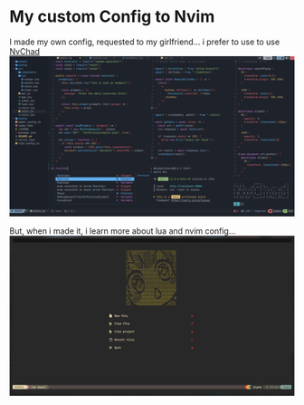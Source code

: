 # My custom Config to Nvim

I made my own config, requested to my girlfriend... i prefer to use to use
[NvChad](https://nvchad.com/)
![Nvchad](./imgs/nvchad.png)

But, when i made it, i learn more about lua and nvim config...
![NvimConf](./imgs/myconfig.png) 
